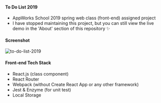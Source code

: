 #### To Do List 2019
- AppWorks School 2019 spring web class (front-end) assigned project
- I have stopped maintaining this project, but you can still view the live demo in the 'About' section of this repository ✨

#### Screenshot
![to-do-list-2019](https://github.com/yuki16bit/to-do-list-2019/assets/45845170/bbccfe4f-7a01-4877-8ccb-317784a7c516)

#### Front-end Tech Stack
- React.js (class component)
- React Router
- Webpack (without Create React App or any other framework)
- Jest & Enzyme (for unit test)
- Local Storage
